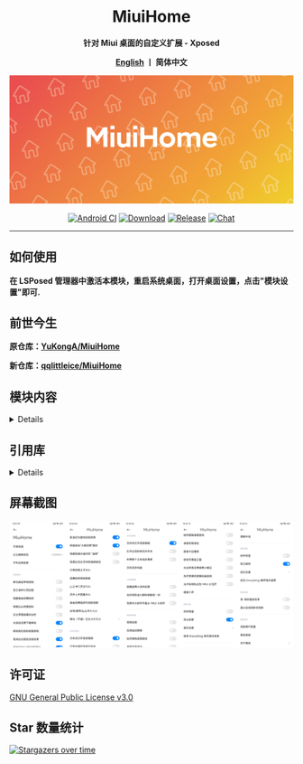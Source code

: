 <div align="center">
    <h1> MiuiHome </h1>

<b>针对 Miui 桌面的自定义扩展 - Xposed

[English](https://github.com/1767523953/MiuiHome/blob/main/README_EN.md)  丨 简体中文</b>

![Launcher](https://github.com/1767523953/MiuiHome/blob/main/Pic/MiuiHome.png)


[![Android CI](https://github.com/qqlittleice/MiuiHome/actions/workflows/android.yml/badge.svg)](https://github.com/qqlittleice/MiuiHome/actions/workflows/android.yml) 
[![Download](https://img.shields.io/github/downloads/Xposed-Modules-Repo/com.yuk.miuihome/total)](https://github.com/Xposed-Modules-Repo/com.yuk.miuihome/releases) 
[![Release](https://img.shields.io/github/v/release/Xposed-Modules-Repo/com.yuk.miuihome?label=release)](https://github.com/Xposed-Modules-Repo/com.yuk.miuihome/releases/latest) 
[![Chat](https://img.shields.io/badge/Telegram-Chat-blue.svg?logo=telegram)](https://t.me/MiuiHome_Xposed)
</div>

-----

## 如何使用

__在 LSPosed 管理器中激活本模块，重启系统桌面，打开桌面设置，点击"模块设置"即可.__

## 前世今生

__原仓库：[YuKongA/MiuiHome](https://github.com/YuKongA/MiuiHome)__

__新仓库：[qqlittleice/MiuiHome](https://github.com/qqlittleice/MiuiHome)__

## 模块内容

<details>

- 平滑动画
- 双击锁屏
- 搜索框模糊
- 桌面时钟常显
- 后台模糊级别
- 手势动画速度
- 桌面无限滚动
- 后台隐藏状态栏
- 后台卡片文字大小
- 应用卡片圆角大小
- 隐藏桌面应用图标
- 隐藏后台应用图标
- 隐藏后台清理图标
- 改变文件夹的列数
- 隐藏桌面小部件标题
- 水波纹应用下载特性
- 文件夹打开背景模糊
- 使用整个文件夹空间
- 打开应用时关闭文件夹
- 取消后台壁纸压暗效果
- 隐藏后台小窗应用图标
- 改变图标标签字体大小
- 后台应用图标与标题间距
- 强制当前设备为高端设备
- 隐藏应用分页中的编辑按钮
- 允许将安卓小部件移到负一屏
- 支持将搜索框修改为 Dock 栏
- 隐藏应用抽屉模式中的"全部"分页
- 支持移除非抽屉模式下的页面指示器
- 允许在安卓小部件页显示 MIUI 小部件
- 还有更多...
</details>

## 引用库

<details>

- [androidx](https://android.googlesource.com/platform/frameworks/support)
- [AppCenter](https://github.com/microsoft/appcenter)
- [BiliRoaming](https://github.com/yujincheng08/BiliRoaming)
- [blockmiui](https://github.com/577fkj/blockmiui)
- [CustoMIUIzer](https://code.highspec.ru/Mikanoshi/CustoMIUIzer)
- [FuckCoolapk](https://github.com/ejiaogl/FuckCoolapk)
- [LSPosed](https://github.com/LSPosed/LSPosed)
- [MIDock](https://github.com/lamprose/MIDock)
- [MIUIDock](https://github.com/ouhoukyo/MIUIDock)
- [MIUltra](https://github.com/lamprose/MIUltra)
- [QNotified](https://github.com/ferredoxin/QNotified)
- [XposedBridge](https://github.com/rovo89/XposedBridge)
- [EzXHelper](https://github.com/KyuubiRan/EzXHelper)
</details>

## 屏幕截图

![Screenshot](https://github.com/1767523953/MiuiHome/blob/main/Pic/Screenshot_ZH.png)

## 许可证

[GNU General Public License v3.0](LICENSE)

## Star 数量统计

[![Stargazers over time](https://starchart.cc/1767523953/MiuiHome.svg)](https://starchart.cc/1767523953/MiuiHome)
